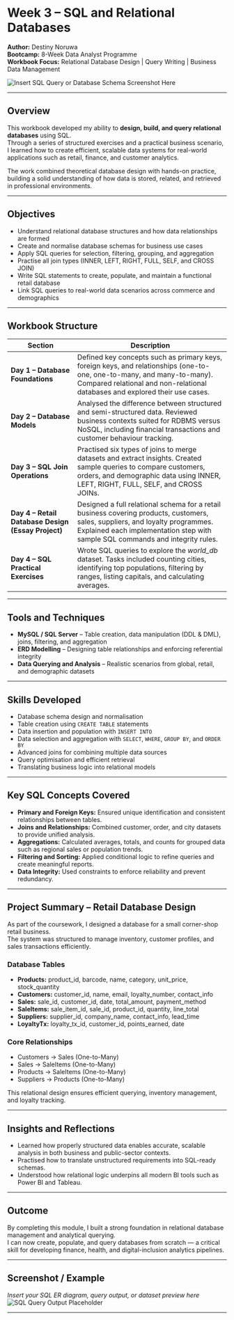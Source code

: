 # Week 3 – SQL and Relational Databases  

**Author:** Destiny Noruwa  
**Bootcamp:** 8-Week Data Analyst Programme  
**Workbook Focus:** Relational Database Design | Query Writing | Business Data Management  

![Insert SQL Query or Database Schema Screenshot Here](insert-your-image-link-here)

---

## Overview  

This workbook developed my ability to **design, build, and query relational databases** using SQL.  
Through a series of structured exercises and a practical business scenario, I learned how to create efficient, scalable data systems for real-world applications such as retail, finance, and customer analytics.  

The work combined theoretical database design with hands-on practice, building a solid understanding of how data is stored, related, and retrieved in professional environments.

---

## Objectives  

- Understand relational database structures and how data relationships are formed  
- Create and normalise database schemas for business use cases  
- Apply SQL queries for selection, filtering, grouping, and aggregation  
- Practise all join types (INNER, LEFT, RIGHT, FULL, SELF, and CROSS JOIN)  
- Write SQL statements to create, populate, and maintain a functional retail database  
- Link SQL queries to real-world data scenarios across commerce and demographics  

---

## Workbook Structure  

| Section | Description |
|----------|-------------|
| **Day 1 – Database Foundations** | Defined key concepts such as primary keys, foreign keys, and relationships (one-to-one, one-to-many, and many-to-many). Compared relational and non-relational databases and explored their use cases. |
| **Day 2 – Database Models** | Analysed the difference between structured and semi-structured data. Reviewed business contexts suited for RDBMS versus NoSQL, including financial transactions and customer behaviour tracking. |
| **Day 3 – SQL Join Operations** | Practised six types of joins to merge datasets and extract insights. Created sample queries to compare customers, orders, and demographic data using INNER, LEFT, RIGHT, FULL, SELF, and CROSS JOINs. |
| **Day 4 – Retail Database Design (Essay Project)** | Designed a full relational schema for a retail business covering products, customers, sales, suppliers, and loyalty programmes. Explained each implementation step with sample SQL commands and integrity rules. |
| **Day 4 – SQL Practical Exercises** | Wrote SQL queries to explore the *world_db* dataset. Tasks included counting cities, identifying top populations, filtering by ranges, listing capitals, and calculating averages. |

---

## Tools and Techniques  

- **MySQL / SQL Server** – Table creation, data manipulation (DDL & DML), joins, filtering, and aggregation  
- **ERD Modelling** – Designing table relationships and enforcing referential integrity  
- **Data Querying and Analysis** – Realistic scenarios from global, retail, and demographic datasets  

---

## Skills Developed  

- Database schema design and normalisation  
- Table creation using `CREATE TABLE` statements  
- Data insertion and population with `INSERT INTO`  
- Data selection and aggregation with `SELECT`, `WHERE`, `GROUP BY`, and `ORDER BY`  
- Advanced joins for combining multiple data sources  
- Query optimisation and efficient retrieval  
- Translating business logic into relational models  

---

## Key SQL Concepts Covered  

- **Primary and Foreign Keys:** Ensured unique identification and consistent relationships between tables.  
- **Joins and Relationships:** Combined customer, order, and city datasets to provide unified analysis.  
- **Aggregations:** Calculated averages, totals, and counts for grouped data such as regional sales or population trends.  
- **Filtering and Sorting:** Applied conditional logic to refine queries and create meaningful reports.  
- **Data Integrity:** Used constraints to enforce reliability and prevent redundancy.  

---

## Project Summary – Retail Database Design  

As part of the coursework, I designed a database for a small corner-shop retail business.  
The system was structured to manage inventory, customer profiles, and sales transactions efficiently.  

### Database Tables  

- **Products:** product_id, barcode, name, category, unit_price, stock_quantity  
- **Customers:** customer_id, name, email, loyalty_number, contact_info  
- **Sales:** sale_id, customer_id, date, total_amount, payment_method  
- **SaleItems:** sale_item_id, sale_id, product_id, quantity, line_total  
- **Suppliers:** supplier_id, company_name, contact_info, lead_time  
- **LoyaltyTx:** loyalty_tx_id, customer_id, points_earned, date  

### Core Relationships  

- Customers → Sales (One-to-Many)  
- Sales → SaleItems (One-to-Many)  
- Products → SaleItems (One-to-Many)  
- Suppliers → Products (One-to-Many)  

This relational design ensures efficient querying, inventory management, and loyalty tracking.  

---

## Insights and Reflections  

- Learned how properly structured data enables accurate, scalable analysis in both business and public-sector contexts.  
- Practised how to translate unstructured requirements into SQL-ready schemas.  
- Understood how relational logic underpins all modern BI tools such as Power BI and Tableau.  

---

## Outcome  

By completing this module, I built a strong foundation in relational database management and analytical querying.  
I can now create, populate, and query databases from scratch — a critical skill for developing finance, health, and digital-inclusion analytics pipelines.

---

## Screenshot / Example  

*Insert your SQL ER diagram, query output, or dataset preview here*  
![SQL Query Output Placeholder](insert-your-image-link-here)

---
